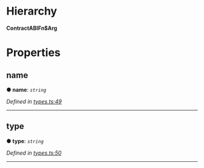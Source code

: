 

# Hierarchy

**ContractABIFn$Arg**

# Properties

<a id="name"></a>

##  name

**● name**: *`string`*

*Defined in [types.ts:49](https://github.com/polkadot-js/api/blob/6f3c8f7/packages/api-contract/src/types.ts#L49)*

___
<a id="type"></a>

##  type

**● type**: *`string`*

*Defined in [types.ts:50](https://github.com/polkadot-js/api/blob/6f3c8f7/packages/api-contract/src/types.ts#L50)*

___

